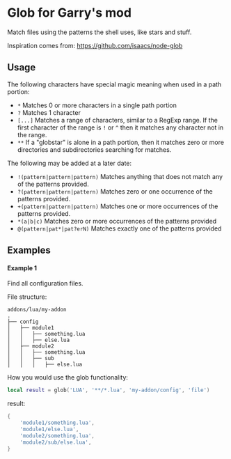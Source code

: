 # Glob for Garry's mod

Match files using the patterns the shell uses, like stars and stuff.

Inspiration comes from: https://github.com/isaacs/node-glob

## Usage

The following characters have special magic meaning when used in a
path portion:

* `*` Matches 0 or more characters in a single path portion
* `?` Matches 1 character
* `[...]` Matches a range of characters, similar to a RegExp range.
  If the first character of the range is `!` or `^` then it matches
  any character not in the range.
* `**` If a "globstar" is alone in a path portion, then it matches
  zero or more directories and subdirectories searching for matches.

The following may be added at a later date:

* `!(pattern|pattern|pattern)` Matches anything that does not match
  any of the patterns provided.
* `?(pattern|pattern|pattern)` Matches zero or one occurrence of the
  patterns provided.
* `+(pattern|pattern|pattern)` Matches one or more occurrences of the
  patterns provided.
* `*(a|b|c)` Matches zero or more occurrences of the patterns provided
* `@(pattern|pat*|pat?erN)` Matches exactly one of the patterns
  provided

## Examples

#### Example 1

Find all configuration files.

File structure:
```
addons/lua/my-addon
.
├── config
│   ├── module1
│   │   ├── something.lua
│   │   ├── else.lua
│   ├── module2
│   │   ├── something.lua
│   │   ├── sub
│   │   │   ├── else.lua
```

How you would use the glob functionality:
```lua
local result = glob('LUA', '**/*.lua', 'my-addon/config', 'file')
```

result:
```lua
{
    'module1/something.lua',
    'module1/else.lua',
    'module2/something.lua',
    'module2/sub/else.lua',
}
```
